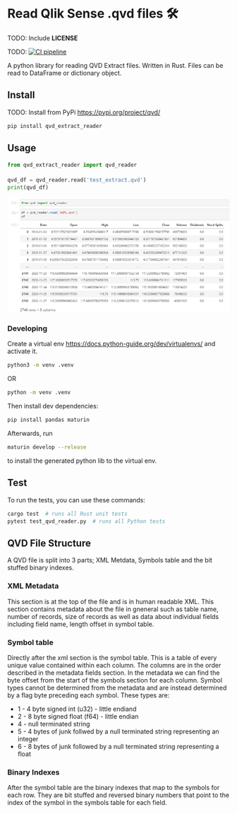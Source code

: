 # Read Qlik Sense .qvd files 🛠
TODO: Include **LICENSE**

TODO:
[![CI pipeline](https://github.com/SBentley/qvd-utils/actions/workflows/CI.yml/badge.svg)](https://github.com/SBentley/qvd-utils/actions/workflows/CI.yml)

A python library for reading QVD Extract files. Written in Rust.
Files can be read to DataFrame or dictionary object.

## Install

TODO:
Install from PyPi https://pypi.org/project/qvd/

```sh
pip install qvd_extract_reader
```

## Usage

```python
from qvd_extract_reader import qvd_reader

qvd_df = qvd_reader.read('test_extract.qvd')
print(qvd_df)
```

![example](etc/example.png)

### Developing

Create a virtual env https://docs.python-guide.org/dev/virtualenvs/ and activate it.

```sh
python3 -m venv .venv
```
OR
```sh
python -m venv .venv
```

Then install dev dependencies:

```sh
pip install pandas maturin
```

Afterwards, run 

```sh
maturin develop --release
```

to install the generated python lib to the virtual env.

## Test

To run the tests, you can use these commands:

```sh
cargo test  # runs all Rust unit tests
pytest test_qvd_reader.py  # runs all Python tests
```

## QVD File Structure

A QVD file is split into 3 parts; XML Metdata, Symbols table and the bit
stuffed binary indexes.

### XML Metadata

This section is at the top of the file and is in human readable XML. This
section contains metadata about the file in gneneral such as table name, number
of records, size of records as well as data about individual fields including
field name, length offset in symbol table.

### Symbol table

Directly after the xml section is the symbol table. This is a table of every
unique value contained within each column. The columns are in the order
described in the metadata fields section. In the metadata we can find the byte
offset from the start of the symbols section for each column. Symbol types
cannot be determined from the metadata and are instead determined by a flag
byte preceding each symbol. These types are:

* 1 - 4 byte signed int (u32) - little endiand
* 2 - 8 byte signed float (f64) - little endian
* 4 - null terminated string
* 5 - 4 bytes of junk follwed by a null terminated string representing an integer
* 6 - 8 bytes of junk followed by a null terminated string representing a float

### Binary Indexes

After the symbol table are the binary indexes that map to the symbols for each
row. They are bit stuffed and reversed binary numbers that point to the index
of the symbol in the symbols table for each field.
